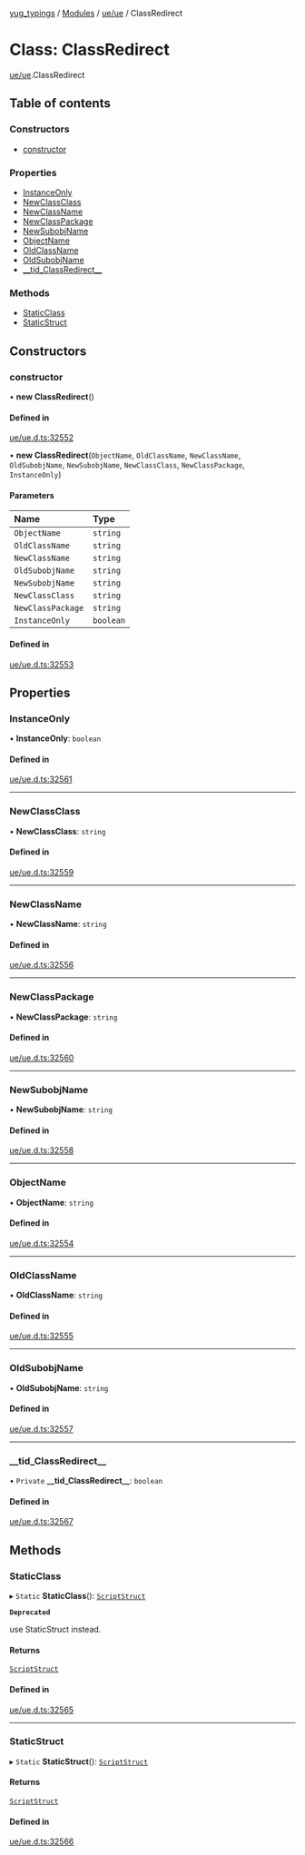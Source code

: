 [yug_typings](../README.md) / [Modules](../modules.md) / [ue/ue](../modules/ue_ue.md) / ClassRedirect

# Class: ClassRedirect

[ue/ue](../modules/ue_ue.md).ClassRedirect

## Table of contents

### Constructors

- [constructor](ue_ue.ClassRedirect.md#constructor)

### Properties

- [InstanceOnly](ue_ue.ClassRedirect.md#instanceonly)
- [NewClassClass](ue_ue.ClassRedirect.md#newclassclass)
- [NewClassName](ue_ue.ClassRedirect.md#newclassname)
- [NewClassPackage](ue_ue.ClassRedirect.md#newclasspackage)
- [NewSubobjName](ue_ue.ClassRedirect.md#newsubobjname)
- [ObjectName](ue_ue.ClassRedirect.md#objectname)
- [OldClassName](ue_ue.ClassRedirect.md#oldclassname)
- [OldSubobjName](ue_ue.ClassRedirect.md#oldsubobjname)
- [\_\_tid\_ClassRedirect\_\_](ue_ue.ClassRedirect.md#__tid_classredirect__)

### Methods

- [StaticClass](ue_ue.ClassRedirect.md#staticclass)
- [StaticStruct](ue_ue.ClassRedirect.md#staticstruct)

## Constructors

### constructor

• **new ClassRedirect**()

#### Defined in

[ue/ue.d.ts:32552](https://github.com/YugMetaverse/yug_typings/blob/25cad34/ue/ue.d.ts#L32552)

• **new ClassRedirect**(`ObjectName`, `OldClassName`, `NewClassName`, `OldSubobjName`, `NewSubobjName`, `NewClassClass`, `NewClassPackage`, `InstanceOnly`)

#### Parameters

| Name | Type |
| :------ | :------ |
| `ObjectName` | `string` |
| `OldClassName` | `string` |
| `NewClassName` | `string` |
| `OldSubobjName` | `string` |
| `NewSubobjName` | `string` |
| `NewClassClass` | `string` |
| `NewClassPackage` | `string` |
| `InstanceOnly` | `boolean` |

#### Defined in

[ue/ue.d.ts:32553](https://github.com/YugMetaverse/yug_typings/blob/25cad34/ue/ue.d.ts#L32553)

## Properties

### InstanceOnly

• **InstanceOnly**: `boolean`

#### Defined in

[ue/ue.d.ts:32561](https://github.com/YugMetaverse/yug_typings/blob/25cad34/ue/ue.d.ts#L32561)

___

### NewClassClass

• **NewClassClass**: `string`

#### Defined in

[ue/ue.d.ts:32559](https://github.com/YugMetaverse/yug_typings/blob/25cad34/ue/ue.d.ts#L32559)

___

### NewClassName

• **NewClassName**: `string`

#### Defined in

[ue/ue.d.ts:32556](https://github.com/YugMetaverse/yug_typings/blob/25cad34/ue/ue.d.ts#L32556)

___

### NewClassPackage

• **NewClassPackage**: `string`

#### Defined in

[ue/ue.d.ts:32560](https://github.com/YugMetaverse/yug_typings/blob/25cad34/ue/ue.d.ts#L32560)

___

### NewSubobjName

• **NewSubobjName**: `string`

#### Defined in

[ue/ue.d.ts:32558](https://github.com/YugMetaverse/yug_typings/blob/25cad34/ue/ue.d.ts#L32558)

___

### ObjectName

• **ObjectName**: `string`

#### Defined in

[ue/ue.d.ts:32554](https://github.com/YugMetaverse/yug_typings/blob/25cad34/ue/ue.d.ts#L32554)

___

### OldClassName

• **OldClassName**: `string`

#### Defined in

[ue/ue.d.ts:32555](https://github.com/YugMetaverse/yug_typings/blob/25cad34/ue/ue.d.ts#L32555)

___

### OldSubobjName

• **OldSubobjName**: `string`

#### Defined in

[ue/ue.d.ts:32557](https://github.com/YugMetaverse/yug_typings/blob/25cad34/ue/ue.d.ts#L32557)

___

### \_\_tid\_ClassRedirect\_\_

• `Private` **\_\_tid\_ClassRedirect\_\_**: `boolean`

#### Defined in

[ue/ue.d.ts:32567](https://github.com/YugMetaverse/yug_typings/blob/25cad34/ue/ue.d.ts#L32567)

## Methods

### StaticClass

▸ `Static` **StaticClass**(): [`ScriptStruct`](ue_ue.ScriptStruct.md)

**`Deprecated`**

use StaticStruct instead.

#### Returns

[`ScriptStruct`](ue_ue.ScriptStruct.md)

#### Defined in

[ue/ue.d.ts:32565](https://github.com/YugMetaverse/yug_typings/blob/25cad34/ue/ue.d.ts#L32565)

___

### StaticStruct

▸ `Static` **StaticStruct**(): [`ScriptStruct`](ue_ue.ScriptStruct.md)

#### Returns

[`ScriptStruct`](ue_ue.ScriptStruct.md)

#### Defined in

[ue/ue.d.ts:32566](https://github.com/YugMetaverse/yug_typings/blob/25cad34/ue/ue.d.ts#L32566)
